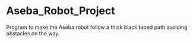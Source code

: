# Aseba_Robot_Project
Program to make the Aseba robot follow a thick black taped path avoiding obstacles on the way. 
